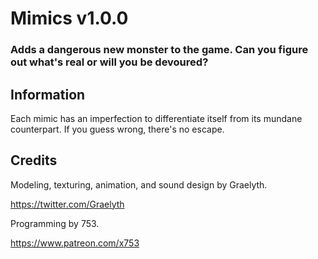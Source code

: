 # Mimics v1.0.0
### Adds a dangerous new monster to the game. Can you figure out what's real or will you be devoured?

## Information
Each mimic has an imperfection to differentiate itself from its mundane counterpart. If you guess wrong, there's no escape.

## Credits
Modeling, texturing, animation, and sound design by Graelyth.

https://twitter.com/Graelyth

Programming by 753.

https://www.patreon.com/x753